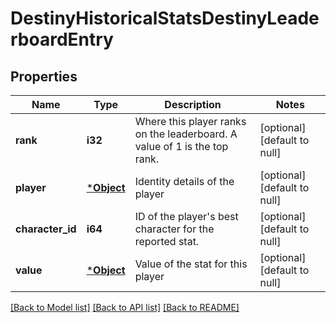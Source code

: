 # DestinyHistoricalStatsDestinyLeaderboardEntry

## Properties
Name | Type | Description | Notes
------------ | ------------- | ------------- | -------------
**rank** | **i32** | Where this player ranks on the leaderboard. A value of 1 is the top rank. | [optional] [default to null]
**player** | [***Object**](Object.md) | Identity details of the player | [optional] [default to null]
**character_id** | **i64** | ID of the player&#39;s best character for the reported stat. | [optional] [default to null]
**value** | [***Object**](Object.md) | Value of the stat for this player | [optional] [default to null]

[[Back to Model list]](../README.md#documentation-for-models) [[Back to API list]](../README.md#documentation-for-api-endpoints) [[Back to README]](../README.md)



